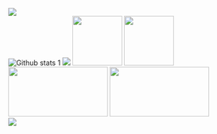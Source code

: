 ![](https://komarev.com/ghpvc/?username=cumacelal)
<br>
![Github stats 1](https://github-readme-stats.vercel.app/api?username=cumacelal&show_icons=true&theme=gradient) 
<img src="https://user-images.githubusercontent.com/73097560/115834477-dbab4500-a447-11eb-908a-139a6edaec5c.gif">
<img src="https://github.com/adityakamath16/adityakamath16/blob/master/images/tools/logo-stable.png" width="100" height="100">
<img src="https://github.com/adityakamath16/adityakamath16/blob/master/images/tools/1200px-Android_Studio_icon.svg.png" width="100" height="100">
<img src="https://www.pngall.com/wp-content/uploads/2016/05/PHP-Logo-Free-Download-PNG.png" width="200" height="100">
<img src="https://logos-download.com/wp-content/uploads/2016/09/Laravel_logo_wordmark_logotype.png" width="200" height="100">
<br>
<img src="https://raw.githubusercontent.com/sagar-viradiya/sagar-viradiya/master/resources/banner.png">
 
 
